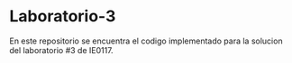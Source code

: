 # Laboratorio-3
En este repositorio se encuentra el codigo implementado para la solucion del laboratorio #3 de IE0117.
